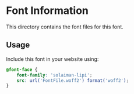 # Font Information

This directory contains the font files for this font.

## Usage

Include this font in your website using:
```css
@font-face {
    font-family: 'solaiman-lipi';
    src: url('FontFile.woff2') format('woff2');
}
```
